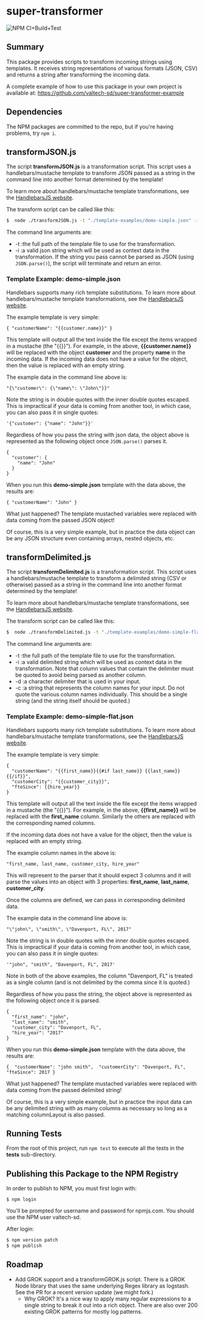 # super-transformer

![NPM CI+Build+Test](https://github.com/valtech-sd/super-transformer/workflows/NPM%20CI+Build+Test/badge.svg?event=push)

## Summary

This package provides scripts to transform incoming strings using templates. It receives string representations of various formats (JSON, CSV) and returns a string after transforming the incoming data.

A complete example of how to use this package in your own project is available at: https://github.com/valtech-sd/super-transformer-example

## Dependencies

The NPM packages are committed to the repo, but if you're having problems, try `npm i`.

## transformJSON.js

The script **transformJSON.js** is a transformation script. This script uses a handlebars/mustache template to transform JSON passed as a string in the command line into another format determined by the template!

To learn more about handlebars/mustache template transformations, see the [HandlebarsJS website](https://handlebarsjs.com/guide/).

The transform script can be called like this:

```bash
$  node ./transformJSON.js -t "./template-examples/demo-simple.json" -i "{\"customer\": {\"name\": \"John\"}}"
```

The command line arguments are:
- -t :the full path of the template file to use for the transformation. 
- -i :a valid json string which will be used as context data in the transformation. If the string you pass cannot be parsed as JSON (using `JSON.parse()`), the script will terminate and return an error.

### Template Example: demo-simple.json

Handlebars supports many rich template substitutions. To learn more about handlebars/mustache template transformations, see the [HandlebarsJS website](https://handlebarsjs.com/guide/).

The example template is very simple:

```
{ "customerName": "{{customer.name}}" }
```

This template will output all the text inside the file except the items wrapped in a mustache (the "{{}}"). For example,
in the above, **{{customer.name}}** will be replaced with the object **customer** and the property **name** in the incoming data. 
If the incoming data does not have a value for the object, then the value is replaced with an empty string.

The example data in the command line above is:
```
"{\"customer\": {\"name\": \"John\"}}"
```

Note the string is in double quotes with the inner double quotes escaped. This is impractical if your data is coming from another tool, in which case, you can also pass it in single quotes:
```
'{"customer": {"name": "John"}}'
```

Regardless of how you pass the string with json data, the object above is represented as the following object once `JSON.parse()` parses it.

```
{
  "customer": {
    "name": "John"
  }
}
```

When you run this **demo-simple.json** template with the data above, the results are:
```
{ "customerName": "John" }
```

What just happened? The template mustached variables were replaced with data coming from the passed JSON object!

Of course, this is a very simple example, but in practice the data object can be any JSON structure even containing arrays, 
nested objects, etc.

## transformDelimited.js

The script **transformDelimited.js** is a transformation script. This script uses a handlebars/mustache template to transform a delimited string (CSV or otherwise) passed as a string in the command line into another format determined by the template!

To learn more about handlebars/mustache template transformations, see the [HandlebarsJS website](https://handlebarsjs.com/guide/).

The transform script can be called like this:

```bash
$  node ./transformDelimited.js -t "./template-examples/demo-simple-flat.json" -i '"john", "smith", "Davenport, FL", 2017' -d "," -c "first_name, last_name, customer_city, hire_year"
```

The command line arguments are:
- -t :the full path of the template file to use for the transformation. 
- -i :a valid delimited string which will be used as context data in the transformation. Note that column values that contain the delimiter must be quoted to avoid being parsed as another column.
- -d :a character delimiter that is used in your input.
- -c :a string that represents the column names for your input. Do not quote the various column names individually. This should be a single string (and the string itself should be quoted.)

### Template Example: demo-simple-flat.json

Handlebars supports many rich template substitutions. To learn more about handlebars/mustache template transformations, see the [HandlebarsJS website](https://handlebarsjs.com/guide/).

The example template is very simple:

```
{
  "customerName": "{{first_name}}{{#if last_name}} {{last_name}}{{/if}}",
  "customerCity": "{{customer_city}}",
  "fteSince": {{hire_year}}
}
```

This template will output all the text inside the file except the items wrapped in a mustache (the "{{}}"). For example,
in the above, **{{first_name}}** will be replaced with the **first_name** column. Similarly the others are replaced with the corresponding named columns.
 
If the incoming data does not have a value for the object, then the value is replaced with an empty string.

The example column names in the above is:
```
"first_name, last_name, customer_city, hire_year"
```

This will represent to the parser that it should expect 3 columns and it will parse the values into an object with 3 properties: **first_name**, **last_name**, **customer_city**.

Once the columns are defined, we can pass in corresponding delimited data.

The example data in the command line above is:
```
"\"john\", \"smith\", \"Davenport, FL\", 2017"
```

Note the string is in double quotes with the inner double quotes escaped. This is impractical if your data is coming from another tool, in which case, you can also pass it in single quotes:
```
'"john", "smith", "Davenport, FL", 2017'
```

Note in both of the above examples, the column "Davenport, FL" is treated as a single column (and is not delimited by the comma since it is quoted.)

Regardless of how you pass the string, the object above is represented as the following object once it is parsed.

```
{
  "first_name": "john",
  "last_name": "smith",
  "customer_city": "Davenport, FL",
  "hire_year": "2017"
}
```

When you run this **demo-simple.json** template with the data above, the results are:
```
{  "customerName": "john smith",  "customerCity": "Davenport, FL",  "fteSince": 2017 }
```

What just happened? The template mustached variables were replaced with data coming from the passed delimited string!

Of course, this is a very simple example, but in practice the input data can be any delimited string with as many columns as necessary so long as a matching columnLayout is also passed.


## Running Tests

From the root of this project, run `npm test` to execute all the tests in the **tests** sub-directory.

## Publishing this Package to the NPM Registry

In order to publish to NPM, you must first login with:
```
$ npm login
```
You'll be prompted for username and password for npmjs.com. You should use the NPM user valtech-sd.

After login:
```bash
$ npm version patch
$ npm publish
```

## Roadmap

* Add GROK support and a transformGROK.js script. There is a GROK Node library that uses the same underlying Regex library as logstash. See the PR for a recent version update (we might fork.) 
  * Why GROK? It's a nice way to apply many regular expressions to a single string to break it out into a rich object. There are also over 200 existing GROK patterns for mostly log patterns.
